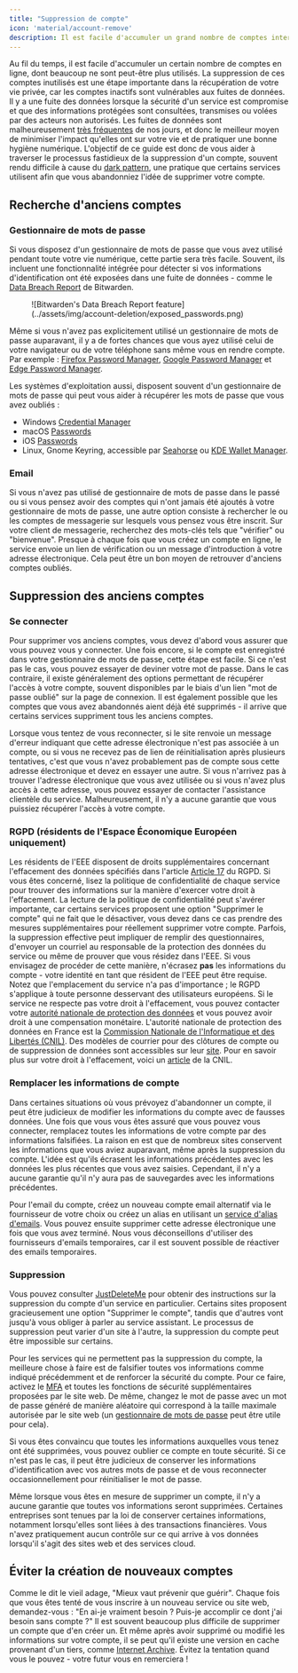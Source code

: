 ```yaml
---
title: "Suppression de compte"
icon: 'material/account-remove'
description: Il est facile d'accumuler un grand nombre de comptes internet. Voici quelques conseils pour élaguer votre collection.
---
```


Au fil du temps, il est facile d'accumuler un certain nombre de comptes en ligne, dont beaucoup ne sont peut-être plus utilisés. La suppression de ces comptes inutilisés est une étape importante dans la récupération de votre vie privée, car les comptes inactifs sont vulnérables aux fuites de données. Il y a une fuite des données lorsque la sécurité d'un service est compromise et que des informations protégées sont consultées, transmises ou volées par des acteurs non autorisés. Les fuites de données sont malheureusement [très fréquentes](https://haveibeenpwned.com/PwnedWebsites) de nos jours, et donc le meilleur moyen de minimiser l'impact qu'elles ont sur votre vie et de pratiquer une bonne hygiène numérique. L'objectif de ce guide est donc de vous aider à traverser le processus fastidieux de la suppression d'un compte, souvent rendu difficile à cause du [dark pattern](https://www.deceptive.design/), une pratique que certains services utilisent afin que vous abandonniez l'idée de supprimer votre compte.

## Recherche d'anciens comptes

### Gestionnaire de mots de passe

Si vous disposez d'un gestionnaire de mots de passe que vous avez utilisé pendant toute votre vie numérique, cette partie sera très facile. Souvent, ils incluent une fonctionnalité intégrée pour détecter si vos informations d'identification ont été exposées dans une fuite de données - comme le [Data Breach Report](https://bitwarden.com/blog/have-you-been-pwned/) de Bitwarden.

<figure markdown>
  ![Bitwarden's Data Breach Report feature](../assets/img/account-deletion/exposed_passwords.png)
</figure>

Même si vous n'avez pas explicitement utilisé un gestionnaire de mots de passe auparavant, il y a de fortes chances que vous ayez utilisé celui de votre navigateur ou de votre téléphone sans même vous en rendre compte. Par exemple : [Firefox Password Manager](https://support.mozilla.org/fr/kb/gestionnaire-mots-passe), [Google Password Manager](https://passwords.google.com/intro) et [Edge Password Manager](https://support.microsoft.com/fr-fr/microsoft-edge/enregistrer-ou-oublier-des-mots-de-passe-dans-microsoft-edge-b4beecb0-f2a8-1ca0-f26f-9ec247a3f336).

Les systèmes d'exploitation aussi, disposent souvent d'un gestionnaire de mots de passe qui peut vous aider à récupérer les mots de passe que vous avez oubliés :

- Windows [Credential Manager](https://support.microsoft.com/fr-fr/windows/acc%C3%A8s-au-gestionnaire-d-informations-d-identification-1b5c916a-6a16-889f-8581-fc16e8165ac0)
- macOS [Passwords](https://support.apple.com/fr-fr/HT211145)
- iOS [Passwords](https://support.apple.com/fr-fr/HT211146)
- Linux, Gnome Keyring, accessible par [Seahorse](https://help.gnome.org/users/seahorse/stable/passwords-view.html.fr) ou [KDE Wallet Manager](https://userbase.kde.org/KDE_Wallet_Manager).

### Email

Si vous n'avez pas utilisé de gestionnaire de mots de passe dans le passé ou si vous pensez avoir des comptes qui n'ont jamais été ajoutés à votre gestionnaire de mots de passe, une autre option consiste à rechercher le ou les comptes de messagerie sur lesquels vous pensez vous être inscrit. Sur votre client de messagerie, recherchez des mots-clés tels que "vérifier" ou "bienvenue". Presque à chaque fois que vous créez un compte en ligne, le service envoie un lien de vérification ou un message d'introduction à votre adresse électronique. Cela peut être un bon moyen de retrouver d'anciens comptes oubliés.

## Suppression des anciens comptes

### Se connecter

Pour supprimer vos anciens comptes, vous devez d'abord vous assurer que vous pouvez vous y connecter. Une fois encore, si le compte est enregistré dans votre gestionnaire de mots de passe, cette étape est facile. Si ce n'est pas le cas, vous pouvez essayer de deviner votre mot de passe. Dans le cas contraire, il existe généralement des options permettant de récupérer l'accès à votre compte, souvent disponibles par le biais d'un lien "mot de passe oublié" sur la page de connexion. Il est également possible que les comptes que vous avez abandonnés aient déjà été supprimés - il arrive que certains services suppriment tous les anciens comptes.

Lorsque vous tentez de vous reconnecter, si le site renvoie un message d'erreur indiquant que cette adresse électronique n'est pas associée à un compte, ou si vous ne recevez pas de lien de réinitialisation après plusieurs tentatives, c'est que vous n'avez probablement pas de compte sous cette adresse électronique et devez en essayer une autre. Si vous n'arrivez pas à trouver l'adresse électronique que vous avez utilisée ou si vous n'avez plus accès à cette adresse, vous pouvez essayer de contacter l'assistance clientèle du service. Malheureusement, il n'y a aucune garantie que vous puissiez récupérer l'accès à votre compte.

### RGPD (résidents de l'Espace Économique Européen uniquement)

Les résidents de l'EEE disposent de droits supplémentaires concernant l'effacement des données spécifiés dans l'article [Article 17](https://www.gdpr.org/regulation/article-17.html) du RGPD. Si vous êtes concerné, lisez la politique de confidentialité de chaque service pour trouver des informations sur la manière d'exercer votre droit à l'effacement. La lecture de la politique de confidentialité peut s'avérer importante, car certains services proposent une option "Supprimer le compte" qui ne fait que le désactiver, vous devez dans ce cas prendre des mesures supplémentaires pour réellement supprimer votre compte. Parfois, la suppression effective peut impliquer de remplir des questionnaires, d'envoyer un courriel au responsable de la protection des données du service ou même de prouver que vous résidez dans l'EEE. Si vous envisagez de procéder de cette manière, n'écrasez **pas** les informations du compte - votre identité en tant que résident de l'EEE peut être requise. Notez que l'emplacement du service n'a pas d'importance ; le RGPD s'applique à toute personne desservant des utilisateurs européens. Si le service ne respecte pas votre droit à l'effacement, vous pouvez contacter votre [autorité nationale de protection des données](https://ec.europa.eu/info/law/law-topic/data-protection/reform/rights-citizens/redress/what-should-i-do-if-i-think-my-personal-data-protection-rights-havent-been-respected_en) et vous pouvez avoir droit à une compensation monétaire. L'autorité nationale de protection des données en France est la [Commission Nationale de l'Informatique et des Libertés (CNIL)](https://www.cnil.fr/). Des modèles de courrier pour des clôtures de compte ou de suppression de données sont accessibles sur leur [site](https://www.cnil.fr/fr/modeles/courrier). Pour en savoir plus sur votre droit à l'effacement, voici un [article](https://www.cnil.fr/fr/le-droit-leffacement-supprimer-vos-donnees-en-ligne) de la CNIL.

### Remplacer les informations de compte

Dans certaines situations où vous prévoyez d'abandonner un compte, il peut être judicieux de modifier les informations du compte avec de fausses données. Une fois que vous vous êtes assuré que vous pouvez vous connecter, remplacez toutes les informations de votre compte par des informations falsifiées. La raison en est que de nombreux sites conservent les informations que vous aviez auparavant, même après la suppression du compte. L'idée est qu'ils écrasent les informations précédentes avec les données les plus récentes que vous avez saisies. Cependant, il n'y a aucune garantie qu'il n'y aura pas de sauvegardes avec les informations précédentes.

Pour l'email du compte, créez un nouveau compte email alternatif via le fournisseur de votre choix ou créez un alias en utilisant un [service d'alias d'emails](/email/#email-aliasing-services). Vous pouvez ensuite supprimer cette adresse électronique une fois que vous avez terminé. Nous vous déconseillons d'utiliser des fournisseurs d'emails temporaires, car il est souvent possible de réactiver des emails temporaires.

### Suppression

Vous pouvez consulter [JustDeleteMe](https://justdeleteme.xyz/fr) pour obtenir des instructions sur la suppression du compte d'un service en particulier. Certains sites proposent gracieusement une option "Supprimer le compte", tandis que d'autres vont jusqu'à vous obliger à parler au service assistant. Le processus de suppression peut varier d'un site à l'autre, la suppression du compte peut être impossible sur certains.

Pour les services qui ne permettent pas la suppression du compte, la meilleure chose à faire est de falsifier toutes vos informations comme indiqué précédemment et de renforcer la sécurité du compte. Pour ce faire, activez le [MFA](multi-factor-authentication.md) et toutes les fonctions de sécurité supplémentaires proposées par le site web. De même, changez le mot de passe avec un mot de passe généré de manière aléatoire qui correspond à la taille maximale autorisée par le site web (un [gestionnaire de mots de passe](/passwords/#local-password-managers) peut être utile pour cela).

Si vous êtes convaincu que toutes les informations auxquelles vous tenez ont été supprimées, vous pouvez oublier ce compte en toute sécurité. Si ce n'est pas le cas, il peut être judicieux de conserver les informations d'identification avec vos autres mots de passe et de vous reconnecter occasionnellement pour réinitialiser le mot de passe.

Même lorsque vous êtes en mesure de supprimer un compte, il n'y a aucune garantie que toutes vos informations seront supprimées. Certaines entreprises sont tenues par la loi de conserver certaines informations, notamment lorsqu'elles sont liées à des transactions financières. Vous n'avez pratiquement aucun contrôle sur ce qui arrive à vos données lorsqu'il s'agit des sites web et des services cloud.

## Éviter la création de nouveaux comptes

Comme le dit le vieil adage, "Mieux vaut prévenir que guérir". Chaque fois que vous êtes tenté de vous inscrire à un nouveau service ou site web, demandez-vous : "En ai-je vraiment besoin ? Puis-je accomplir ce dont j'ai besoin sans compte ?" Il est souvent beaucoup plus difficile de supprimer un compte que d'en créer un. Et même après avoir supprimé ou modifié les informations sur votre compte, il se peut qu'il existe une version en cache provenant d'un tiers, comme [Internet Archive](https://archive.org/). Évitez la tentation quand vous le pouvez - votre futur vous en remerciera !
